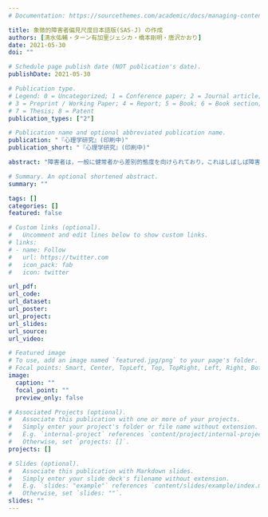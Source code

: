 ```yaml
---
# Documentation: https://sourcethemes.com/academic/docs/managing-content/

title: 象徴的障害者偏見尺度日本語版(SAS-J) の作成
authors: [清水佑輔・ターン有加里ジェシカ・橋本剛明・唐沢かおり]
date: 2021-05-30
doi: ""

# Schedule page publish date (NOT publication's date).
publishDate: 2021-05-30

# Publication type.
# Legend: 0 = Uncategorized; 1 = Conference paper; 2 = Journal article;
# 3 = Preprint / Working Paper; 4 = Report; 5 = Book; 6 = Book section;
# 7 = Thesis; 8 = Patent
publication_types: ["2"]

# Publication name and optional abbreviated publication name.
publication: "『心理学研究』(印刷中)"
publication_short: "『心理学研究』(印刷中)"

abstract: "障害者は，一般に健常者から差別的態度を向けられており，これはしばしば障害者の基本的権利を侵害し，精神的健康の悪化につながっている。象徴的障害者偏見は，障害者に対する差別的態度の重要な形態のうちの1つであり，障害者支援政策への反対につながると考えられている。このような象徴的障害者偏見の程度は，Friedman & Awsumb (2019) の象徴的障害者偏見尺度 (SAS) によって測定でき，この尺度は，個人主義，差別が存在することへの理解のなさ，障害者への共感のなさ，過度の要求という4つの下位概念からなる。障害者に対する人々の態度を理解するために，この尺度は必要であるが，日本語版のものは存在しない。よって本研究では，象徴的障害者偏見尺度日本語版 (SAS-J) を作成し，その信頼性と妥当性を検討することを目的とする。結果，SAS-Jは原版と異なり，個人主義，現状の理解のなさという2つの下位概念で構成された。原版との差異，SAS-Jの信頼性と妥当性，および今後の象徴的障害者偏見に関する研究の方向性について考察した。"

# Summary. An optional shortened abstract.
summary: ""

tags: []
categories: []
featured: false

# Custom links (optional).
#   Uncomment and edit lines below to show custom links.
# links:
# - name: Follow
#   url: https://twitter.com
#   icon_pack: fab
#   icon: twitter

url_pdf:
url_code:
url_dataset:
url_poster:
url_project:
url_slides:
url_source:
url_video:

# Featured image
# To use, add an image named `featured.jpg/png` to your page's folder. 
# Focal points: Smart, Center, TopLeft, Top, TopRight, Left, Right, BottomLeft, Bottom, BottomRight.
image:
  caption: ""
  focal_point: ""
  preview_only: false

# Associated Projects (optional).
#   Associate this publication with one or more of your projects.
#   Simply enter your project's folder or file name without extension.
#   E.g. `internal-project` references `content/project/internal-project/index.md`.
#   Otherwise, set `projects: []`.
projects: []

# Slides (optional).
#   Associate this publication with Markdown slides.
#   Simply enter your slide deck's filename without extension.
#   E.g. `slides: "example"` references `content/slides/example/index.md`.
#   Otherwise, set `slides: ""`.
slides: ""
---
```

